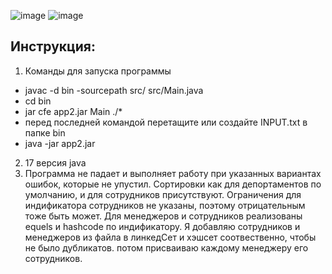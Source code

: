 ![image](https://github.com/user-attachments/assets/32bf3bc8-c164-48ce-ab72-57a8376c6276)
![image](https://github.com/user-attachments/assets/c494b0e4-128b-420b-912b-57fa4818c57f)

## Инструкция:
1) Команды для запуска программы
  - javac -d bin -sourcepath src/ src/Main.java
  - cd bin
  - jar cfe app2.jar Main ./*
  - перед последней командой перетащите или создайте INPUT.txt в папке bin 
  - java -jar app2.jar
2) 17 версия java
3) Программа не падает и выполняет работу при указанных вариантах ошибок, которые не упустил. Сортировки как для депортаментов по умолчанию, и для сотрудников присутствуют. Ограничения для индификатора сотрудников не указаны, поэтому отрицательным тоже быть может.
   Для менеджеров и сотрудников реализованы equels и  hashcode по индификатору. Я добавляю сотрудников и менеджеров из файла в линкедСет и хэшсет соотвественно, чтобы не было дубликатов. потом присваиваю каждому менеджеру его сотрудников.
